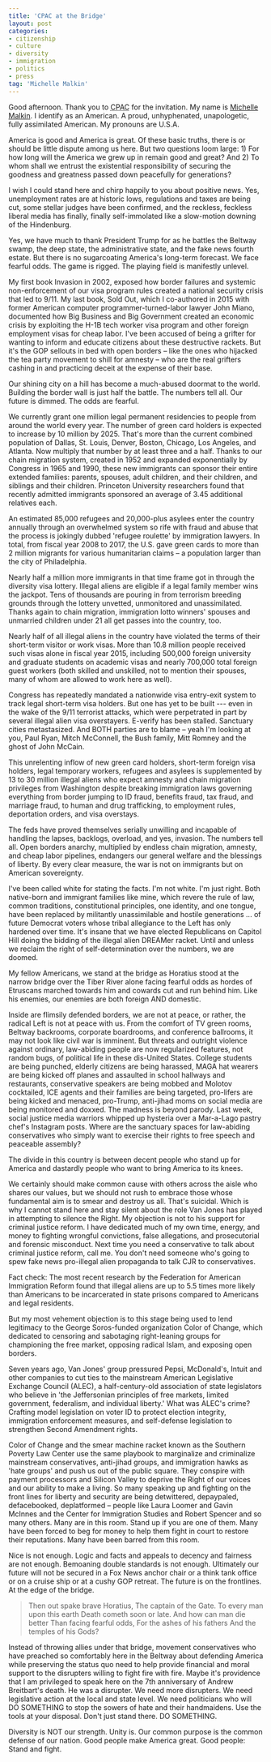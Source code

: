 ```yaml
---
title: 'CPAC at the Bridge'
layout: post
categories:
- citizenship
- culture
- diversity
- immigration
- politics
- press
tag: 'Michelle Malkin'
---
```


Good afternoon. Thank you to <abbr title="Conservative Political Action Conference">CPAC</abbr> for the invitation. My name is [Michelle Malkin](http://michellemalkin.com/). I identify as an American. A proud, unhyphenated, unapologetic, fully assimilated American. My pronouns are U.S.A.

America is good and America is great. Of these basic truths, there is or should be little dispute among us here. But two questions loom large: 1) For how long will the America we grew up in remain good and great? And 2) To whom shall we entrust the existential responsibility of securing the goodness and greatness passed down peacefully for generations?

I wish I could stand here and chirp happily to you about positive news. Yes, unemployment rates are at historic lows, regulations and taxes are being cut, some stellar judges have been confirmed, and the reckless, feckless liberal media has finally, finally self-immolated like a slow-motion downing of the Hindenburg.

Yes, we have much to thank President Trump for as he battles the Beltway swamp, the deep state, the administrative state, and the fake news fourth estate. But there is no sugarcoating America's long-term forecast. We face fearful odds. The game is rigged. The playing field is manifestly unlevel.

My first book Invasion in 2002, exposed how border failures and systemic non-enforcement of our visa program rules created a national security crisis that led to 9/11. My last book, Sold Out, which I co-authored in 2015 with former American computer programmer-turned-labor lawyer John Miano, documented how Big Business and Big Government created an economic crisis by exploiting the H-1B tech worker visa program and other foreign employment visas for cheap labor. I've been accused of being a grifter for wanting to inform and educate citizens about these destructive rackets. But it's the GOP sellouts in bed with open borders – like the ones who hijacked the tea party movement to shill for amnesty – who are the real grifters cashing in and practicing deceit at the expense of their base.

Our shining city on a hill has become a much-abused doormat to the world. Building the border wall is just half the battle. The numbers tell all. Our future is dimmed. The odds are fearful.

We currently grant one million legal permanent residencies to people from around the world every year. The number of green card holders is expected to increase by 10 million by 2025. That's more than the current combined population of Dallas, St. Louis, Denver, Boston, Chicago, Los Angeles, and Atlanta. Now multiply that number by at least three and a half. Thanks to our chain migration system, created in 1952 and expanded exponentially by Congress in 1965 and 1990, these new immigrants can sponsor their entire extended families: parents, spouses, adult children, and their children, and siblings and their children. Princeton University researchers found that recently admitted immigrants sponsored an average of 3.45 additional relatives each.

An estimated 85,000 refugees and 20,000-plus asylees enter the country annually through an overwhelmed system so rife with fraud and abuse that the process is jokingly dubbed 'refugee roulette' by immigration lawyers. In total, from fiscal year 2008 to 2017, the U.S. gave green cards to more than 2 million migrants for various humanitarian claims – a population larger than the city of Philadelphia.

Nearly half a million more immigrants in that time frame got in through the diversity visa lottery. Illegal aliens are eligible if a legal family member wins the jackpot. Tens of thousands are pouring in from terrorism breeding grounds through the lottery unvetted, unmonitored and unassimilated. Thanks again to chain migration, immigration lotto winners' spouses and unmarried children under 21 all get passes into the country, too.

Nearly half of all illegal aliens in the country have violated the terms of their short-term visitor or work visas. More than 10.8 million people received such visas alone in fiscal year 2015, including 500,000 foreign university and graduate students on academic visas and nearly 700,000 total foreign guest workers (both skilled and unskilled, not to mention their spouses, many of whom are allowed to work here as well).

Congress has repeatedly mandated a nationwide visa entry-exit system to track legal short-term visa holders. But one has yet to be built --- even in the wake of the 9/11 terrorist attacks, which were perpetrated in part by several illegal alien visa overstayers. E-verify has been stalled. Sanctuary cities metastasized. And BOTH parties are to blame – yeah I'm looking at you, Paul Ryan, Mitch McConnell, the Bush family, Mitt Romney and the ghost of John McCain.

This unrelenting inflow of new green card holders, short-term foreign visa holders, legal temporary workers, refugees and asylees is supplemented by 13 to 30 million illegal aliens who expect amnesty and chain migration privileges from Washington despite breaking immigration laws governing everything from border jumping to ID fraud, benefits fraud, tax fraud, and marriage fraud, to human and drug trafficking, to employment rules, deportation orders, and visa overstays.

The feds have proved themselves serially unwilling and incapable of handling the lapses, backlogs, overload, and yes, invasion. The numbers tell all. Open borders anarchy, multiplied by endless chain migration, amnesty, and cheap labor pipelines, endangers our general welfare and the blessings of liberty. By every clear measure, the war is not on immigrants but on American sovereignty.

I've been called white for stating the facts. I'm not white. I'm just right. Both native-born and immigrant families like mine, which revere the rule of law, common traditions, constitutional principles, one identity, and one tongue, have been replaced by militantly unassimilable and hostile generations ... of future Democrat voters whose tribal allegiance to the Left has only hardened over time. It's insane that we have elected Republicans on Capitol Hill doing the bidding of the illegal alien DREAMer racket. Until and unless we reclaim the right of self-determination over the numbers, we are doomed.

My fellow Americans, we stand at the bridge as Horatius stood at the narrow bridge over the Tiber River alone facing fearful odds as hordes of Etruscans marched towards him and cowards cut and run behind him. Like his enemies, our enemies are both foreign AND domestic.

Inside are flimsily defended borders, we are not at peace, or rather, the radical Left is not at peace with us. From the comfort of TV green rooms, Beltway backrooms, corporate boardrooms, and conference ballrooms, it may not look like civil war is imminent. But threats and outright violence against ordinary, law-abiding people are now regularized features, not random bugs, of political life in these dis-United States. College students are being punched, elderly citizens are being harassed, MAGA hat wearers are being kicked off planes and assaulted in school hallways and restaurants, conservative speakers are being mobbed and Molotov cocktailed, ICE agents and their families are being targeted, pro-lifers are being kicked and menaced, pro-Trump, anti-jihad moms on social media are being monitored and doxxed. The madness is beyond parody. Last week, social justice media warriors whipped up hysteria over a Mar-a-Lago pastry chef's Instagram posts. Where are the sanctuary spaces for law-abiding conservatives who simply want to exercise their rights to free speech and peaceable assembly?

The divide in this country is between decent people who stand up for America and dastardly people who want to bring America to its knees.

We certainly should make common cause with others across the aisle who shares our values, but we should not rush to embrace those whose fundamental aim is to smear and destroy us all. That's suicidal. Which is why I cannot stand here and stay silent about the role Van Jones has played in attempting to silence the Right. My objection is not to his support for criminal justice reform. I have dedicated much of my own time, energy, and money to fighting wrongful convictions, false allegations, and prosecutorial and forensic misconduct. Next time you need a conservative to talk about criminal justice reform, call me. You don't need someone who's going to spew fake news pro-illegal alien propaganda to talk CJR to conservatives.

Fact check: The most recent research by the Federation for American Immigration Reform found that illegal aliens are up to 5.5 times more likely than Americans to be incarcerated in state prisons compared to Americans and legal residents.

But my most vehement objection is to this stage being used to lend legitimacy to the George Soros-funded organization Color of Change, which dedicated to censoring and sabotaging right-leaning groups for championing the free market, opposing radical Islam, and exposing open borders.

Seven years ago, Van Jones' group pressured Pepsi, McDonald's, Intuit and other companies to cut ties to the mainstream American Legislative Exchange Council (ALEC), a half-century-old association of state legislators who believe in 'the Jeffersonian principles of free markets, limited government, federalism, and individual liberty.' What was ALEC's crime? Crafting model legislation on voter ID to protect election integrity, immigration enforcement measures, and self-defense legislation to strengthen Second Amendment rights.

Color of Change and the smear machine racket known as the Southern Poverty Law Center use the same playbook to marginalize and criminalize mainstream conservatives, anti-jihad groups, and immigration hawks as 'hate groups' and push us out of the public square. They conspire with payment processors and Silicon Valley to deprive the Right of our voices and our ability to make a living. So many speaking up and fighting on the front lines for liberty and security are being detwittered, depaypaled, defacebooked, deplatformed – people like Laura Loomer and Gavin McInnes and the Center for Immigration Studies and Robert Spencer and so many others. Many are in this room. Stand up if you are one of them. Many have been forced to beg for money to help them fight in court to restore their reputations. Many have been barred from this room.

Nice is not enough. Logic and facts and appeals to decency and fairness are not enough. Bemoaning double standards is not enough. Ultimately our future will not be secured in a Fox News anchor chair or a think tank office or on a cruise ship or at a cushy GOP retreat. The future is on the frontlines. At the edge of the bridge.

> Then out spake brave Horatius,
> The captain of the Gate.
> To every man upon this earth
> Death cometh soon or late.
>  And how can man die better
> Than facing fearful odds,
> For the ashes of his fathers
> And the temples of his Gods?

Instead of throwing allies under that bridge, movement conservatives who have preached so comfortably here in the Beltway about defending America while preserving the status quo need to help provide financial and moral support to the disrupters willing to fight fire with fire. Maybe it's providence that I am privileged to speak here on the 7th anniversary of Andrew Breitbart's death. He was a disrupter. We need more disrupters. We need legislative action at the local and state level. We need politicians who will DO SOMETHING to stop the sowers of hate and their handmaidens. Use the tools at your disposal. Don't just stand there. DO SOMETHING.

Diversity is NOT our strength. Unity is. Our common purpose is the common defense of our nation. Good people make America great. Good people: Stand and fight.
